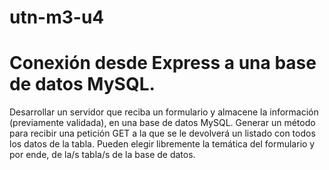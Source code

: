 # utn-m3-u4
# Conexión desde Express a una base de datos MySQL.
Desarrollar un servidor que reciba un formulario y almacene la información (previamente validada), en una base de datos MySQL. Generar un método para recibir una petición GET a la que se le devolverá un listado con todos los datos de la tabla. Pueden elegir libremente la temática del formulario y por ende, de la/s tabla/s de la base de datos.
